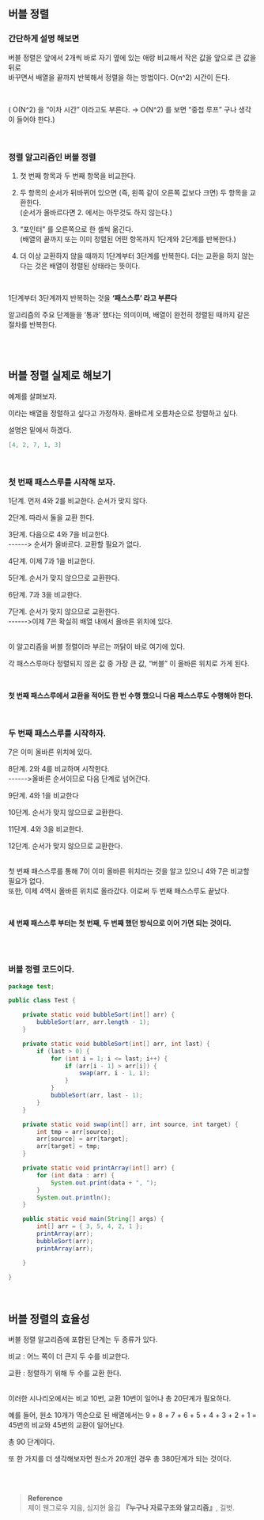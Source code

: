 ## 버블 정렬

### 간단하게 설명 해보면

버블 정렬은 앞에서 2개씩 바로 자기 옆에 있는 애랑 비교해서 작은 값을 앞으로 큰 값을 뒤로 <br/>바꾸면서 배열을 끝까지 반복해서 정렬을 하는 방법이다. O(n^2) 시간이 든다.

<br/>

( O(N^2) 을 “이차 시간” 이라고도 부른다. → O(N^2) 를 보면 “중첩 루프” 구나 생각이 들어야 한다.)

<br/>

### 정렬 알고리즘인 버블 정렬

1. 첫 번째 항목과 두 번째 항목을 비교한다.

2. 두 항목의 순서가 뒤바뀌어 있으면 (즉, 왼쪽 같이 오른쪽 값보다 크면) 두 항목을 교환한다.
<br/>(순서가 올바르다면 2. 에서는 아무것도 하지 않는다.)

1. “포인터” 를 오른쪽으로 한 셀씩 옮긴다.<br/>(배열의 끝까지 또는 이미 정렬된 어떤 항목까지 1단계와 2단계를 반복한다.)

1. 더 이상 교환하지 않을 때까지 1단계부터 3단계를 반복한다. 더는 교환을 하지 않는다는 것은 배열이 정렬된 상태라는 뜻이다.

<br/>

1단계부터 3단계까지 반복하는 것을 **‘패스스루’ 라고 부른다**

알고리즘의 주요 단계들을 ‘통과’ 했다는 의미이며, 배열이 완전히 정렬된 때까지 같은 절차를 반복한다. 

<br/><br/>

## 버블 정렬 실제로 해보기

예제를 살펴보자. 

이라는 배열을 정렬하고 싶다고 가정하자. 올바르게 오름차순으로 정렬하고 싶다.

설명은 밑에서 하겠다.

```java
[4, 2, 7, 1, 3]
```

<br/>

### 첫 번째 패스스루를 시작해 보자.

1단계. 먼저 4와 2를 비교한다. 순서가 맞지 않다.

2단계. 따라서 둘을 교환 한다.

3단계. 다음으로 4와 7을 비교한다.         
------>  순서가 올바르다. 교환할 필요가 없다.

4단계.  이제 7과 1을 비교한다.

5단계. 순서가 맞지 않으므로 교환한다.

6단계. 7과 3을 비교한다.

7단계. 순서가 맞지 않으므로 교환한다.
<br/>------>이제 7은 확실히 배열 내에서 올바른 위치에 있다.

<br/>이 알고리즘을 버블 정렬이라 부르는 까닭이 바로 여기에 있다.

각 패스스루마다 정렬되지 않은 값 중 가장 큰 값, “버블” 이 올바른 위치로 가게 된다.

<br/>

**첫 번째 패스스루에서 교환을 적어도 한 번 수행 했으니 다음 패스스루도 수행해야 한다.**

<br/>

### 두 번째 패스스루를 시작하자.

7은 이미 올바른 위치에 있다.

8단계. 2와 4를 비교하며 시작한다.
<br/>------>올바른 순서이므로 다음 단계로 넘어간다.

9단계. 4와 1을 비교한다

10단계. 순서가 맞지 않으므로 교환한다.

11단계. 4와 3을 비교한다.

12단계. 순서가 맞지 않으므로 교환한다.

<br/>첫 번째 패스스루를 통해 7이 이미 올바른 위치라는 것을 알고 있으니 4와 7은 비교할 필요가 없다. <br/>또한, 이제 4역시 올바른 위치로 올라갔다. 이로써 두 번째 패스스루도 끝났다.

<br/>

**세 번째 패스스루 부터는 첫 번째, 두 번째 했던 방식으로 이어 가면 되는 것이다.**

<br/><br/>

### 버블 정렬 코드이다.

```java
package test;

public class Test {

	private static void bubbleSort(int[] arr) {
		bubbleSort(arr, arr.length - 1);
	}

	private static void bubbleSort(int[] arr, int last) {
		if (last > 0) {
			for (int i = 1; i <= last; i++) {
				if (arr[i - 1] > arr[i]) {
					swap(arr, i - 1, i);
				}
			}
			bubbleSort(arr, last - 1);
		}
	}

	private static void swap(int[] arr, int source, int target) {
		int tmp = arr[source];
		arr[source] = arr[target];
		arr[target] = tmp;
	}

	private static void printArray(int[] arr) {
		for (int data : arr) {
			System.out.print(data + ", ");
		}
		System.out.println();
	}

	public static void main(String[] args) {
		int[] arr = { 3, 5, 4, 2, 1 };
		printArray(arr);
		bubbleSort(arr);
		printArray(arr);

	}

}
```


<br/>

## 버블 정렬의 효율성

버블 정렬 알고리즘에 포함된 단계는 두 종류가 있다.

비교 : 어느 쪽이 더 큰지 두 수를 비교한다.

교환 : 정렬하기 위해 두 수를 교환 한다.

<br/>이러한 시나리오에서는 비교 10번, 교환 10번이 일어나 총 20단계가 필요하다.

예를 들어, 원소 10개가 역순으로 된 배열에서는 9 + 8 + 7 + 6 + 5 + 4 + 3 + 2 + 1 = 45번의 비교와 45번의 교환이 일어난다. 

총 90 단계이다.

또 한 가지를 더 생각해보자면 원소가 20개인 경우 총 380단계가 되는 것이다.


<br/><br/>

>**Reference**
<br/>제이 웬그로우 지음, 심지현 옮김 **『**누구나 자료구조와 알고리즘**』**, 길벗.